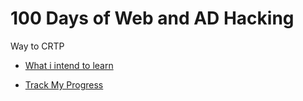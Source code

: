 # 100 Days of Web and AD Hacking 
Way to CRTP

- [What i intend to learn](./to-do.md)

- [Track My Progress](./log.md)
